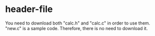 # header-file
You need to download both "calc.h" and "calc.c" in order to use them.  
"new.c" is a sample code. Therefore, there is no need to download it.
